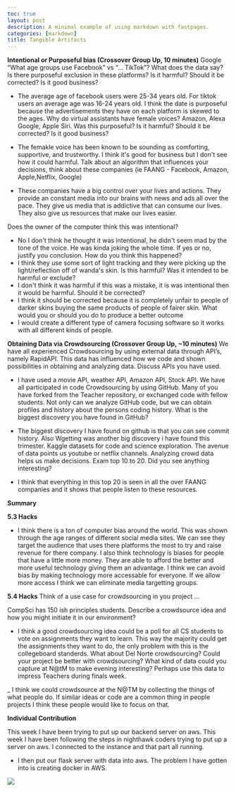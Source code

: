 ```yaml
---
toc: true
layout: post
description: A minimal example of using markdown with fastpages.
categories: [markdown]
title: Tangible Artifacts
---
```


**Intentional or Purposeful bias (Crossover Group Up, 10 minutes)**
Google “What age groups use Facebook” vs “… TikTok”? What does the data say? Is there purposeful exclusion in these platforms? Is it harmful? Should it be corrected? Is it good business?

- The average age of facebook users were 25-34 years old. For tiktok users an average age was 16-24 years old. I think the date is purposeful because the advertisements they have on each platform is skewed to the ages.
Why do virtual assistants have female voices? Amazon, Alexa Google, Apple Siri. Was this purposeful? Is it harmful? Should it be corrected? Is it good business?

- The femakle voice has been known to be sounding as comforting, supportive, and trustworthy. I think it's good for business but I don't see how it could harmful.
Talk about an algorithm that influences your decisions, think about these companies (ie FAANG - Facebook, Amazon, Apple,Netflix, Google)

- These companies have a big control over your lives and actions. They provide an constant media into our brains with news and ads all over the pace. They give us media that is addictive that can consume our lives. They also give us resources that make our lives easier.

Does the owner of the computer think this was intentional?
- No I don't think he thought it was intentional, he didn't seem mad by the tone of the voice. He was kinda joking the whole time.
If yes or no, justify you conclusion.
How do you think this happened? 
- I think they use some sort of light tracking and they were picking up the light/reflection off of wanda's skin. 
Is this harmful? Was it intended to be harmful or exclude?
- I don't think it was harmful if this was a mistake, it is was intentional then it would be harmful.
Should it be corrected?
- I think it should be corrected because it is completely unfair to people of darker skins buying the same products of people of fairer skin.
What would you or should you do to produce a better outcome
- I would create a different type of camera focusing software so it works with all different kinds of people.

**Obtaining Data via Crowdsourcing (Crossover Group Up, ~10 minutes)**
We have all experienced Crowdsourcing by using external data through API’s, namely RapidAPI. This data has influenced how we code and shown possibilities in obtaining and analyzing data. Discuss APIs you have used.

- I have used a movie API, weather API, Amazon API, Stock API.
We have all participated in code Crowdsourcing by using GitHub. Many of you have forked from the Teacher repository, or exchanged code with fellow students. Not only can we analyze GitHub code, but we can obtain profiles and history about the persons coding history. What is the biggest discovery you have found in GitHub?
- The biggest discovery I have found on github is that you can see commit history. Also Wgetting was another big discovery i have found this trimester.
Kaggle datasets for code and science exploration. The avenue of data points us youtube or netflix channels. Analyzing crowd data helps us make decisions. Exam top 10 to 20. Did you see anything interesting?

- I think that everything in this top 20 is seen in all the over FAANG companies and it shows that people listen to these resources.

**Summary** 

**5.3 Hacks**
- I think there is a ton of computer bias around the world. This was shown through the age ranges of different social media sites. We can see they target the audience that uses there platforms the most to try and raise revenue for there company. I also think technology is biases for people that have a little more money. They are able to afford the better and more useful technology giving them an advantage. I think we can avoid bias by making technology more accessable for everyone. If we allow more access I think we can eliminate media targetting groups. 

**5.4 Hacks**
Think of a use case for crowdsourcing in you project …

CompSci has 150 ish principles students. Describe a crowdsource idea and how you might initiate it in our environment? 
- I think a good crowdsourcing idea could be a poll for all CS students to vote on assignments they want to learn. This way the majority could get the assignments they want to do, the only problem with this is the collegeboard standerds.
What about Del Norte crowdsourcing? Could your project be better with crowdsourcing?
What kind of data could you capture at N@tM to make evening interesting? Perhaps use this data to impress Teachers during finals week.

_ I think we could crowdsource at the N@TM by collecting the things of what people do. If similar ideas or code are a common thing in people projects I think these people would like to focus on that.

**Individual Contribution**

This week I have been trying to put up our backend server on aws. This week I have been following the steps in nighthawk coders trying to put up a server on aws. I connected to the instance and that part all running. 

- I then put our flask server with data into aws. The problem I have gotten into is creating docker in AWS.

![]({{site.baseurl}}/images/aws.png)